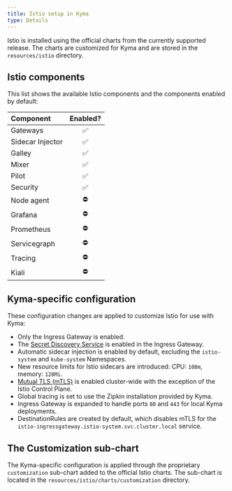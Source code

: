 ```yaml
---
title: Istio setup in Kyma
type: Details
---
```


Istio is installed using the official charts from the currently supported release. The charts are customized for Kyma and are stored in the `resources/istio` directory.

## Istio components

This list shows the available Istio components and the components enabled by default:

| Component | Enabled? |
| :--- | :---: |
| Gateways | ✅ |
| Sidecar Injector | ✅ |
| Galley | ✅ |
| Mixer | ✅ |
| Pilot | ✅ |
| Security | ✅ |
| Node agent | ⛔️ |
| Grafana | ⛔️ |
| Prometheus | ⛔️ |
| Servicegraph | ⛔️ |
| Tracing | ⛔️ |
| Kiali | ⛔️ |

## Kyma-specific configuration

These configuration changes are applied to customize Istio for use with Kyma:

- Only the Ingress Gateway is enabled.
- The [Secret Discovery Service](https://www.envoyproxy.io/docs/envoy/latest/configuration/security/secret.html#secret-discovery-service-sds) is enabled in the Ingress Gateway.
- Automatic sidecar injection is enabled by default, excluding the `istio-system` and `kube-system` Namespaces.
- New resource limits for Istio sidecars are introduced: CPU: `100m`, memory: `128Mi`.
- [Mutual TLS (mTLS)](https://istio.io/docs/concepts/security/#mutual-tls-authentication) is enabled cluster-wide with the exception of the Istio Control Plane.  
- Global tracing is set to use the Zipkin installation provided by Kyma.
- Ingress Gateway is expanded to handle ports `80` and `443` for local Kyma deployments.
- DestinationRules are created by default, which disables mTLS for the `istio-ingressgateway.istio-system.svc.cluster.local` service.

## The Customization sub-chart

The Kyma-specific configuration is applied through the proprietary `customization` sub-chart added to the official Istio charts. The sub-chart is located in the `resources/istio/charts/customization` directory.
